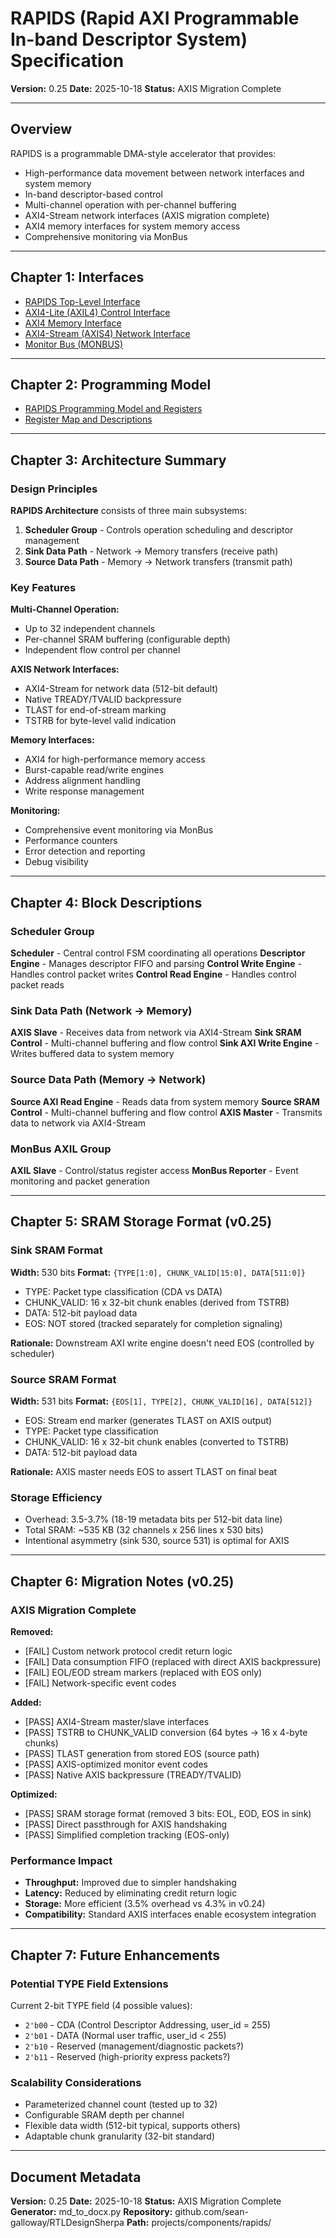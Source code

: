 # RAPIDS (Rapid AXI Programmable In-band Descriptor System) Specification

**Version:** 0.25
**Date:** 2025-10-18
**Status:** AXIS Migration Complete

---

## Overview

RAPIDS is a programmable DMA-style accelerator that provides:
- High-performance data movement between network interfaces and system memory
- In-band descriptor-based control
- Multi-channel operation with per-channel buffering
- AXI4-Stream network interfaces (AXIS migration complete)
- AXI4 memory interfaces for system memory access
- Comprehensive monitoring via MonBus

---

## Chapter 1: Interfaces

- [RAPIDS Top-Level Interface](ch03_interfaces/01_top_level.md)
- [AXI4-Lite (AXIL4) Control Interface](ch03_interfaces/02_axil4_interface_spec.md)
- [AXI4 Memory Interface](ch03_interfaces/03_axi4_interface_spec.md)
- [AXI4-Stream (AXIS4) Network Interface](ch03_interfaces/04_axis4_interface_spec.md)
- [Monitor Bus (MONBUS)](ch03_interfaces/05_monbus_interface_spec.md)

---

## Chapter 2: Programming Model

- [RAPIDS Programming Model and Registers](ch04_programming_models/01_programming.md)
- [Register Map and Descriptions](ch05_registers/01_registers.md)

---

## Chapter 3: Architecture Summary

### Design Principles

**RAPIDS Architecture** consists of three main subsystems:

1. **Scheduler Group** - Controls operation scheduling and descriptor management
2. **Sink Data Path** - Network -> Memory transfers (receive path)
3. **Source Data Path** - Memory -> Network transfers (transmit path)

### Key Features

**Multi-Channel Operation:**
- Up to 32 independent channels
- Per-channel SRAM buffering (configurable depth)
- Independent flow control per channel

**AXIS Network Interfaces:**
- AXI4-Stream for network data (512-bit default)
- Native TREADY/TVALID backpressure
- TLAST for end-of-stream marking
- TSTRB for byte-level valid indication

**Memory Interfaces:**
- AXI4 for high-performance memory access
- Burst-capable read/write engines
- Address alignment handling
- Write response management

**Monitoring:**
- Comprehensive event monitoring via MonBus
- Performance counters
- Error detection and reporting
- Debug visibility

---

## Chapter 4: Block Descriptions

### Scheduler Group

**Scheduler** - Central control FSM coordinating all operations
**Descriptor Engine** - Manages descriptor FIFO and parsing
**Control Write Engine** - Handles control packet writes
**Control Read Engine** - Handles control packet reads

### Sink Data Path (Network -> Memory)

**AXIS Slave** - Receives data from network via AXI4-Stream
**Sink SRAM Control** - Multi-channel buffering and flow control
**Sink AXI Write Engine** - Writes buffered data to system memory

### Source Data Path (Memory -> Network)

**Source AXI Read Engine** - Reads data from system memory
**Source SRAM Control** - Multi-channel buffering and flow control
**AXIS Master** - Transmits data to network via AXI4-Stream

### MonBus AXIL Group

**AXIL Slave** - Control/status register access
**MonBus Reporter** - Event monitoring and packet generation

---

## Chapter 5: SRAM Storage Format (v0.25)

### Sink SRAM Format

**Width:** 530 bits
**Format:** `{TYPE[1:0], CHUNK_VALID[15:0], DATA[511:0]}`

- TYPE: Packet type classification (CDA vs DATA)
- CHUNK_VALID: 16 x 32-bit chunk enables (derived from TSTRB)
- DATA: 512-bit payload data
- EOS: NOT stored (tracked separately for completion signaling)

**Rationale:** Downstream AXI write engine doesn't need EOS (controlled by scheduler)

### Source SRAM Format

**Width:** 531 bits
**Format:** `{EOS[1], TYPE[2], CHUNK_VALID[16], DATA[512]}`

- EOS: Stream end marker (generates TLAST on AXIS output)
- TYPE: Packet type classification
- CHUNK_VALID: 16 x 32-bit chunk enables (converted to TSTRB)
- DATA: 512-bit payload data

**Rationale:** AXIS master needs EOS to assert TLAST on final beat

### Storage Efficiency

- Overhead: 3.5-3.7% (18-19 metadata bits per 512-bit data line)
- Total SRAM: ~535 KB (32 channels x 256 lines x 530 bits)
- Intentional asymmetry (sink 530, source 531) is optimal for AXIS

---

## Chapter 6: Migration Notes (v0.25)

### AXIS Migration Complete

**Removed:**
- [FAIL] Custom network protocol credit return logic
- [FAIL] Data consumption FIFO (replaced with direct AXIS backpressure)
- [FAIL] EOL/EOD stream markers (replaced with EOS only)
- [FAIL] Network-specific event codes

**Added:**
- [PASS] AXI4-Stream master/slave interfaces
- [PASS] TSTRB to CHUNK_VALID conversion (64 bytes -> 16 x 4-byte chunks)
- [PASS] TLAST generation from stored EOS (source path)
- [PASS] AXIS-optimized monitor event codes
- [PASS] Native AXIS backpressure (TREADY/TVALID)

**Optimized:**
- [PASS] SRAM storage format (removed 3 bits: EOL, EOD, EOS in sink)
- [PASS] Direct passthrough for AXIS handshaking
- [PASS] Simplified completion tracking (EOS-only)

### Performance Impact

- **Throughput:** Improved due to simpler handshaking
- **Latency:** Reduced by eliminating credit return logic
- **Storage:** More efficient (3.5% overhead vs 4.3% in v0.24)
- **Compatibility:** Standard AXIS interfaces enable ecosystem integration

---

## Chapter 7: Future Enhancements

### Potential TYPE Field Extensions

Current 2-bit TYPE field (4 possible values):
- `2'b00` - CDA (Control Descriptor Addressing, user_id = 255)
- `2'b01` - DATA (Normal user traffic, user_id < 255)
- `2'b10` - Reserved (management/diagnostic packets?)
- `2'b11` - Reserved (high-priority express packets?)

### Scalability Considerations

- Parameterized channel count (tested up to 32)
- Configurable SRAM depth per channel
- Flexible data width (512-bit typical, supports others)
- Adaptable chunk granularity (32-bit standard)

---

## Document Metadata

**Version:** 0.25
**Date:** 2025-10-18
**Status:** AXIS Migration Complete
**Generator:** md_to_docx.py
**Repository:** github.com/sean-galloway/RTLDesignSherpa
**Path:** projects/components/rapids/
